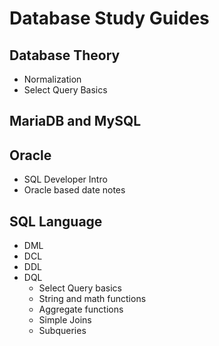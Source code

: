 # Database Study Guides

## Database Theory
 - Normalization
 - Select Query Basics

## MariaDB and MySQL

## Oracle
 - SQL Developer Intro
 - Oracle based date notes

## SQL Language
 - DML
 - DCL
 - DDL
 - DQL
   * Select Query basics
   * String and math functions
   * Aggregate functions
   * Simple Joins
   * Subqueries
 
